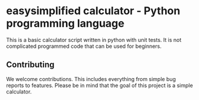 # easysimplified calculator - Python programming language

This is a basic calculator script written in python with unit tests.
It is not complicated programmed code that can be used for beginners.

## Contributing

We welcome contributions. This includes everything from simple bug reports to features. Please be in mind that the goal of this project is a simple calculator.
